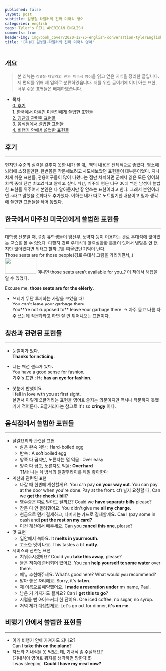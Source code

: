 ```yaml
---
published: false
layout: post
subtitle: 김영철·타일러의 진짜 미국식 영어
categories: english
tags: Tyler's REAL AMERICAN ENGLISH
comments: true
header-img: img/book_cover/2020-12-25-english-conversation-tylerEnglish-cover.png
title: '[리뷰] 김영철·타일러의 진짜 미국식 영어'
---
```


## 개요
> 본 리뷰는 `김영철·타일러의 진짜 미국식 영어`을 읽고 얻은 지식을 정리한 글입니다. 제 편의를 위해 제 임의로 분류하였습니다. 저를 위한 글이기에 이미 아는 표현, 너무 쉬운 표현들은 배제하였습니다. 

- 목차  
[0. 후기](#후기)  
[1. 한국에서 마주친 미국인에게 쓸법한 표현들](#한국에서-마주친-미국인에게-쓸법한-표현들)  
[2. 칭찬과 관련된 표현들](#칭찬과-관련된-표현들)  
[3. 음식점에서 쓸법한 표현들](#음식점에서-쓸법한-표현들)  
[4. 비행기 안에서 쓸법한 표현들](#비행기-안에서-쓸법한-표현들)  

## 후기
---
현지인 수준의 실력을 갖추지 못한 내가 볼 때,, 책의 내용은 전체적으로 좋았다. 평소에 뇌리에 스쳤을만한, 한번쯤은 작문해보려고 시도해보았던 표현들이 대부분이었다. 지나치게 쉬운 표현들, 관용어구들이 많이 나왔다는 점만 차치하면 군에서 읽은 모든 영어회화책 중에 단연 최고였다고 말하고 싶다. 다만, 기주의 평은 너무 30대 백인 남성이 쓸법한 표현들 위주여서 본인은 다 알아듣지만 잘 안쓰는 표현이라고 한다. 그래서 본인이라면 ~라고 말했을 것이다도 추가했다. 이하는 내가 따로 노트필기한 내용이고 필자 생각에 쓸만한 표현들을 적어 놓았다.

## 한국에서 마주친 미국인에게 쓸법한 표현들
---
대학생 신분일 때, 종종 유학생들이 임신부, 노약자 등이 이용하는 경로 우대석에 앉아있는 모습을 볼 수 있었다. 다행히 경로 우대석에 앉으실만한 분들이 없어서 별말은 안 했지만 앉아있다면 뭐라고 할까..?를 떠올렸던 기억이 난다.  
Those seats are for those people(경로 우대석 그림을 가리키면서,,) <img src="https://sundongkim-dev.github.io/assets/img/elderly.png" width="100" height="50"> 
아니면 those seats aren't available for you..? 이 책에서 해답을 알 수 있었다.

Excuse me, **those seats are for the elderly**.

- 쓰레기 무단 투기하는 사람을 보았을 때!!  
You can't leave your garbage there.  
You**'re not supposed to** leave your garbage there. -> 자주 듣고 나름 자주 쓰는데 작문하라고 하면 잘 안 튀어나오는 표현이다.

## 칭찬과 관련된 표현들
---
- 눈썰미가 있다.  
**Thanks for noticing**.  
- 너는 패션 센스가 있다.   
You have a good sense for fashion.  
기주's 표현 : He **has an eye for fashion**.

- 첫눈에 반했어요.  
I fell in love with you at first sight.  
살면서 이렇게 오글거리는 표현을 영어로 쓸지는 의문이지만 역시나 작문하지 못했기에 적어둔다. 오글거리다는 참고로 It's so **cringy** 이다.


## 음식점에서 쓸법한 표현들
---
- 달걀요리와 관련된 표현
	- 삶은 완숙 계란 : Hard-boiled egg
    - 반숙 : A soft boiled egg
    - 양쪽 다 굽지만, 노른자는 덜 익음 : Over easy
    - 양쪽 다 굽고, 노른자도 익음: **Over hard**  
    TMI: 나는 이 방식의 달걀후라이를 제일 좋아한다
- 계산과 관련된 표현
	- 나갈 때 한번에 계산할게요.
    You can pay **on your way out**.
    You can pay at the door when you're done.
    Pay at the front.
    cf) 빌지 요청할 때, Can we **get the check / bill**?
    - 영수증은 따로 받아도 될까요?
    Could we **have separate bills** please?
    - 잔돈 다 안 돌려줬어요.
    You didn't give me **all my change**.
    - 현금으로 먼저 결제하고, 나머지는 카드로 결제할게요.
    Can I (pay some in cash and) **put the rest on my card?**
    - 이건 계산에서 빼주세요.
    Can you **cancel this one**, please?
- 맛 표현
	- 입안에서 녹아요.
    It **melts in your mouth.**
    - 고소한 맛이 나요.
    This tastes a bit **nutty**.
- 서비스와 관련된 표현
	- 치워주시겠어요?
    Could you **take this away**, please?
    - 물은 저쪽에 준비되어 있어요.
    You can **help yourself to some water** over there.
    - 메뉴 추천해주세요.
    What's good here? What would you recommend?
    - 맡아 놓은 자리에요.
    Sorry, it's **taken**.
    - 제 이름으로 예약했어요.
    I **made a reseration under** my name, Paul.
    - 남은 거 가져가도 될까요?
    Can i **get this to go**?
    - 시럽을 뺀 아이스커피 한 잔이요.
    One iced coffee, no sugar, no syrup.
    - 저녁 제가 대접할게요.
    Let's go out for dinner, **it's on me**.
    
## 비행기 안에서 쓸법한 표현들
---
- 이거 비행기 안에 가져가도 되나요?  
Can I **take this on the plane**?
- 자느라 기내식을 못 먹었는데, 기내식 좀 주실래요?  
(기내식이 영어로 뭐지를 생각하면 망한다!!!)  
I was sleeping. **Could I have my meal now?**